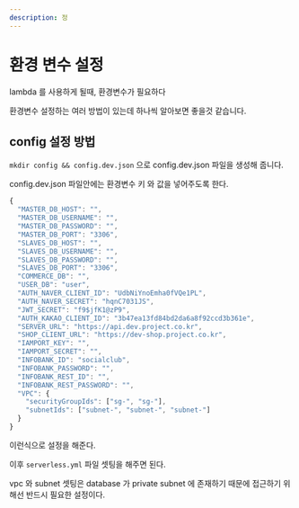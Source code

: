 ```yaml
---
description: 정
---
```


# 환경 변수 설정

lambda 를 사용하게 될때, 환경변수가 필요하다

환경변수 설정하는 여러 방법이 있는데 하나씩 알아보면 좋을것 같습니다.



## config 설정 방법

`mkdir config && config.dev.json` 으로 config.dev.json 파일을 생성해 줍니다.&#x20;

config.dev.json 파일안에는 환경변수 키 와 값을 넣어주도록 한다.

```typescript
{
  "MASTER_DB_HOST": "",
  "MASTER_DB_USERNAME": "",
  "MASTER_DB_PASSWORD": "",
  "MASTER_DB_PORT": "3306",
  "SLAVES_DB_HOST": "",
  "SLAVES_DB_USERNAME": "",
  "SLAVES_DB_PASSWORD": "",
  "SLAVES_DB_PORT": "3306",
  "COMMERCE_DB": "",
  "USER_DB": "user",
  "AUTH_NAVER_CLIENT_ID": "UdbNiYnoEmha0fVQe1PL",
  "AUTH_NAVER_SECRET": "hqnC7031JS",
  "JWT_SECRET": "f9$jfK1@zP9",
  "AUTH_KAKAO_CLIENT_ID": "3b47ea13fd84bd2da6a8f92ccd3b361e",
  "SERVER_URL": "https://api.dev.project.co.kr",
  "SHOP_CLIENT_URL": "https://dev-shop.project.co.kr",
  "IAMPORT_KEY": "",
  "IAMPORT_SECRET": "",
  "INFOBANK_ID": "socialclub",
  "INFOBANK_PASSWORD": "",
  "INFOBANK_REST_ID": "",
  "INFOBANK_REST_PASSWORD": "",
  "VPC": {
    "securityGroupIds": ["sg-", "sg-"],
    "subnetIds": ["subnet-", "subnet-", "subnet-"]
  }
}

```

이런식으로 설정을 해준다.

이후 `serverless.yml` 파일 셋팅을 해주면 된다.

vpc 와 subnet 셋팅은 database 가 private subnet 에 존재하기 때문에 접근하기 위해선 반드시 필요한 설정이다.


